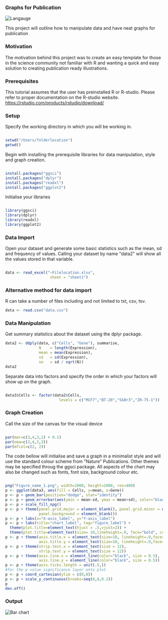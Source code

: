 ### Graphs for Publication

![Langauge](https://img.shields.io/badge/Language-R-brightgreen)

This project will outline how to manipulate data and have neat graphs for publication

### Motivation

The motivation behind this project was to create an easy template for those in the science community not familiar with R and wanting a quick and easy solution to creating publication ready illustrations.

### Prerequisites
This tutorial assumes that the user has preinstalled R or R-studio. Please refer to proper documentation on the R-studio website.
https://rstudio.com/products/rstudio/download/

### Setup

Specify the working directory in which you will be working in.

```R

setwd("/Users/folderlocation")
getwd()

```

Begin with installing the prerequisite libraries for data manipulation, style and graph creation.

```R

install.packages("ggsci")
install.packages("dplyr")
install.packages("readxl")
install.packages("ggplot2")

```

Initialise your libraries

```R

library(ggsci)
library(dplyr)
library(readxl)
library(ggplot2)

```

### Data Import

Open your dataset and generate some basic statistics such as the mean, sd and frequency of values.
Calling your dataset by name "data2" will show all the values stored in that variable.

```R

data <- read_excel("~Filelocation.xlsx", 
                    sheet = "sheet1")
```

### Alternative method for data import
R can take a number of files including and not limited to txt, csv, tsv. 

```R
data <- read.csv("data.csv")

```

### Data Manipulation
Get summary statistics about the dataset using  the dplyr package.

```R
data2 <- ddply(data, c("Cells", "Gene"), summarise,
               N    = length(Expression),
               mean = mean(Expression),
               sd   = sd(Expression),
               se   = sd / sqrt(N))
data2

```

Separate data into factors and specify the order in which your factors will show up on the graph.

```R

data3$Cells <- factor(data2$Cells,
                        levels = c("MCF7","BT-20","SkBr3","ZR-75-1"))
```

### Graph Creation

Call the size of the canvas for the visual device

```R

par(mar=c(3,4,3,1) + 0.1)
par(oma=c(3,4,3,3))
par(mfcol=c(2, 2))

```

The code bellow will initialise and save a graph in a minimalist style and will use the standard colour scheme from "Nature" Publications. Other themes may be specified throug the ggsci package. All aspects of the chart may also be changed such as fonts, font size, background colour etc. 

```R

png("Figure_name_1.png", width=2000, height=2000, res=400)
p <- ggplot(data3, aes(fill = Cells, y=mean, x=Gene))
p <- p + geom_bar(position="dodge", stat="identity")
p <- p + geom_errorbar(aes(ymin = mean-sd, ymax = mean+sd), color="black", width=0.25, position=position_dodge(0.9))
p <- p + scale_fill_npg()
p <- p + theme(panel.grid.major = element_blank(), panel.grid.minor = element_blank(),
               panel.background = element_blank())
p <- p + labs(x="X-axis_label", y="Y-axis_label")
p <- p + labs(title="chart_label", tag="figure_label") +
  theme(plot.title=element_text(hjust = .5,vjust=2)) +
  theme(plot.title=element_text(size= 10,lineheight=.9, face="bold", colour="black"))
p <- p + theme(axis.title.x = element_text(size=10, lineheight=.9,face="bold",color="black",vjust=-0.35),
               axis.title.y = element_text(size=10, lineheight=.9,face="bold",color="black",hjust=0.5,vjust=-0))
p <- p + theme(strip.text.x = element_text(size = 12),
               strip.text.y = element_text(size = 12))
p <- p + theme(axis.line.x = element_line(color="black", size = 0.5),
               axis.line.y = element_line(color="black", size = 0.5))
p <- p + theme(axis.ticks.length = unit(.5,))
#for the p value significance layer onto plot
p <- p + coord_cartesian(ylim = c(0,8))
p <- p + scale_y_continuous(breaks=seq(0,8,0.2))
p
dev.off()
```

### Output
![Bar chart](https://github.com/R_tutorial_graphs/sample_image/Figure_1.png)

